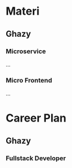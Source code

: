 # Materi
## Ghazy
### Microservice
...
### Micro Frontend
...
# Career Plan
## Ghazy
### Fullstack Developer
